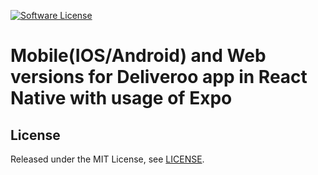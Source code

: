 [![Software License][ico-license]](LICENSE.md)
# Mobile(IOS/Android) and Web versions for Deliveroo app in React Native with usage of Expo


## License

Released under the MIT License, see [LICENSE](LICENSE).

[ico-version]: https://img.shields.io/github/release/shabnamyusifzada/deliveroo-react-native.svg?style=flat-square
[ico-license]: https://img.shields.io/badge/license-MIT-brightgreen.svg?style=flat-square
[ico-scrutinizer]: https://img.shields.io/scrutinizer/coverage/g/shabnamyusifzada/deliveroo-react-native.svg?style=flat-square
[ico-code-quality]: https://img.shields.io/scrutinizer/g/shabnamyusifzada/deliveroo-react-native.svg?style=flat-square

[link-packagist]: https://packagist.org/packages/shabnamyusifzada/deliveroo-react-native
[link-scrutinizer]: https://scrutinizer-ci.com/g/shabnamyusifzada/deliveroo-react-native/code-structure
[link-code-quality]: https://scrutinizer-ci.com/g/shabnamyusifzada/deliveroo-react-native
[link-author]: https://github.com/shabnamyusifzada
[link-contributors]: ../../contributors
